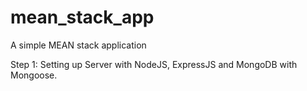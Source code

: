 # mean_stack_app

A simple MEAN stack application

Step 1: Setting up Server with NodeJS, ExpressJS and MongoDB with Mongoose.